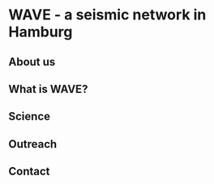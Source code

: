 # WAVE - a seismic network in Hamburg

## About us 

## What is WAVE?

## Science

## Outreach

## Contact
